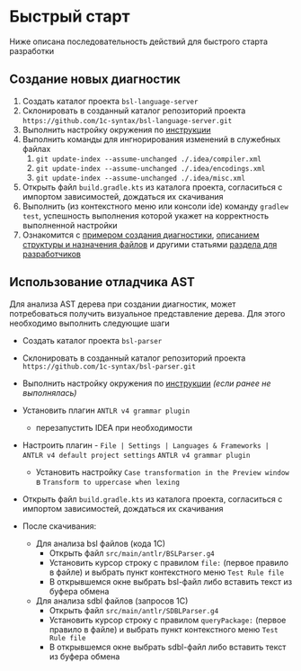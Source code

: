 # Быстрый старт

Ниже описана последовательность действий для быстрого старта разработки

## Создание новых диагностик

1. Создать каталог проекта `bsl-language-server`
2. Склонировать в созданный каталог репозиторий проекта `https://github.com/1c-syntax/bsl-language-server.git`
3. Выполнить настройку окружения по [инструкции](EnvironmentSetting.md)
4. Выполнить команды для ингнорирования изменений в служебных файлах
   1. `git update-index --assume-unchanged ./.idea/compiler.xml`
   2. `git update-index --assume-unchanged ./.idea/encodings.xml`
   3. `git update-index --assume-unchanged ./.idea/misc.xml`
5. Открыть файл `build.gradle.kts` из каталога проекта, согласиться с импортом зависимостей, дождаться их скачивания
6. Выполнить (из контекстного меню или консоли ide) команду `gradlew test`, успешность выполнения которой укажет на корректность выполненной настройки
7. Ознакомится с [примером создания диагностики](DiagnosticExample.md), [описанием структуры и назначения файлов](DiagnosticStructure.md) и другими статьями [раздела для разработчиков](index.md)

## Использование отладчика AST

Для анализа AST дерева при создании диагностик, может потребоваться получить визуальное представление дерева. Для этого необходимо выполнить следующие шаги

+ Создать каталог проекта `bsl-parser`
+ Склонировать в созданный каталог репозиторий проекта `https://github.com/1c-syntax/bsl-parser.git`
+ Выполнить настройку окружения по [инструкции](EnvironmentSetting.md) _(если ранее не выполнялась)_
+ Установить плагин `ANTLR v4 grammar plugin`
  - перезапустить IDEA при необходимости
  
+ Настроить плагин -  `File | Settings | Languages & Frameworks | ANTLR v4 default project settings` `ANTLR v4 grammar plugin`
  - Установить настройку `Case transformation in the Preview window` в `Transform to uppercase when lexing`
+ Открыть файл `build.gradle.kts` из каталога проекта, согласиться с импортом зависимостей, дождаться их скачивания
+ После скачивания:
  + Для анализа bsl файлов (кода 1С)
    - Открыть файл `src/main/antlr/BSLParser.g4`
    - Установить курсор строку с правилом `file:` (первое правило в файле) и выбрать пункт контекстного меню `Test Rule file`
    - В открывшемся окне выбрать bsl-файл либо вставить текст из буфера обмена
  + Для анализа sdbl файлов (запросов 1С)
    - Открыть файл `src/main/antlr/SDBLParser.g4`
    - Установить курсор строку с правилом `queryPackage:` (первое правило в файле) и выбрать пункт контекстного меню `Test Rule file`
    - В открывшемся окне выбрать sdbl-файл либо вставить текст из буфера обмена
